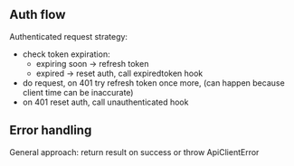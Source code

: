 ## Auth flow

Authenticated request strategy:

- check token expiration:
  - expiring soon -> refresh token
  - expired -> reset auth, call expiredtoken hook
- do request, on 401 try refresh token once more, (can happen because client time can be inaccurate)
- on 401 reset auth, call unauthenticated hook

## Error handling

General approach: return result on success or throw ApiClientError
